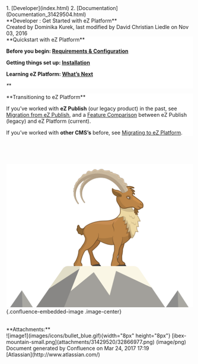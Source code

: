 <div id="page">
<div id="main" class="aui-page-panel">
<div id="main-header">
<div id="breadcrumb-section">
1.  [Developer](index.html)
2.  [Documentation](Documentation_31429504.html)

</div>
**Developer : Get Started with eZ Platform**

</div>
<div id="content" class="view">
<div class="page-metadata">
Created by Dominika Kurek, last modified by David Christian Liedle on
Nov 03, 2016

</div>
<div id="main-content" class="wiki-content group">
<div class="contentLayout2">
<div class="columnLayout two-right-sidebar"
data-layout="two-right-sidebar">
<div class="cell normal" data-type="normal">
<div class="innerCell">
<div class="panel"
style="background-color: #fff;border-color: #ccc;border-width: 1px;">
<div class="panelContent" style="background-color: #fff;">
**Quickstart with eZ Platform**

**Before you begin: [Requirements &
Configuration](https://doc.ez.no/pages/viewpage.action?pageId=31429536)**

**Getting things set up:
[Installation](https://doc.ez.no/display/DEVELOPER/Step+1%3A+Installation)**

**Learning eZ Platform: [What’s
Next](https://doc.ez.no/display/DEVELOPER/Step+2%3A+Going+Deeper)**

*\**\*

</div>
</div>
<div class="panel"
style="background-color: #fff;border-color: #ccc;border-width: 1px;">
<div class="panelContent" style="background-color: #fff;">
**Transitioning to eZ Platform**

If you’ve worked with **eZ Publish** (our legacy product) in the past,
see [Migration from eZ
Publish](Migration-from-eZ-Publish_31430320.html), and a [Feature
Comparison](https://doc.ez.no/display/MAIN/Transitioning+from+eZ+Publish+to+eZ+Platform+and+eZ+Studio%3A+Feature+Comparison)
between eZ Publish (legacy) and eZ Platform (current).

If you’ve worked with **other CMS’s** before, see [Migrating to eZ
Platform](https://doc.ez.no/pages/viewpage.action?pageId=31429532).

</div>
</div>
 

 

![image0](attachments/31429520/32866977.png){.confluence-embedded-image
.image-center}

</div>
</div>
<div class="cell aside" data-type="aside">
<div class="innerCell">
 

</div>
</div>
</div>
</div>
</div>
<div class="pageSection group">
<div class="pageSectionHeader">
**Attachments:**

</div>
<div class="greybox" align="left">
![image1](images/icons/bullet_blue.gif){width="8px" height="8px"}
[ibex-mountain-small.png](attachments/31429520/32866977.png) (image/png)

</div>
</div>
</div>
</div>
<div id="footer" role="contentinfo">
<div class="section footer-body">
Document generated by Confluence on Mar 24, 2017 17:19

<div id="footer-logo">
[Atlassian](http://www.atlassian.com/)

</div>
</div>
</div>
</div>

